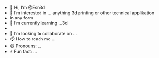 - 👋 Hi, I’m @Esn3d
- 👀 I’m interested in ... anything 3d printing or other technical applikation
-  in any form
- 🌱 I’m currently learning ...3d
- 
- 💞️ I’m looking to collaborate on ...
- 📫 How to reach me ...
- 😄 Pronouns: ...
- ⚡ Fun fact: ...

<!---
Esn3d/Esn3d is a ✨ special ✨ repository because its `README.md` (this file) appears on your GitHub profile.
You can click the Preview link to take a look at your changes.
--->
